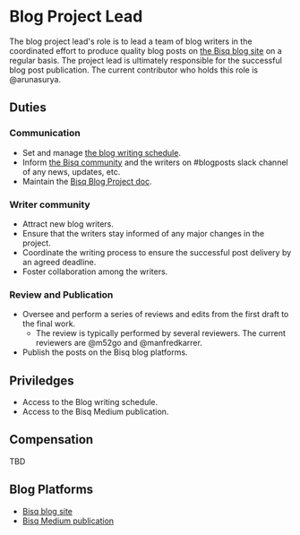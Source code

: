 # Blog Project Lead

The blog project lead's role is to lead a team of blog writers in the coordinated effort to produce quality blog posts on [the Bisq blog site](https://bisq.network/blog/) on a regular basis. The project lead is ultimately responsible for the successful blog post publication. The current contributor who holds this role is @arunasurya.

## Duties

### Communication
- Set and manage [the blog writing schedule](https://docs.google.com/spreadsheet/d/1En6LwJQlzpsY5rOSuiZa2ThoI8rrdlTNoJK1ZlsIi38/edit#gid=0).
- Inform [the Bisq community](https://bisq.community/t/call-for-blog-writers/7040/8) and the writers on #blogposts slack channel of any news, updates, etc.
- Maintain the [Bisq Blog Project doc](bisqblogproject.md).

### Writer community
- Attract new blog writers.
- Ensure that the writers stay informed of any major changes in the project.
- Coordinate the writing process to ensure the successful post delivery by an agreed deadline.
- Foster collaboration among the writers. 

### Review and Publication
- Oversee and perform a series of reviews and edits from the first draft to the final work.
  - The review is typically performed by several reviewers. The current reviewers are @m52go and @manfredkarrer.
- Publish the posts on the Bisq blog platforms.

## Priviledges
- Access to the Blog writing schedule.
- Access to the Bisq Medium publication.

## Compensation
TBD

## Blog Platforms
- [Bisq blog site](https://bisq.network/blog)
- [Bisq Medium publication](https://medium.com/bisq-network)
